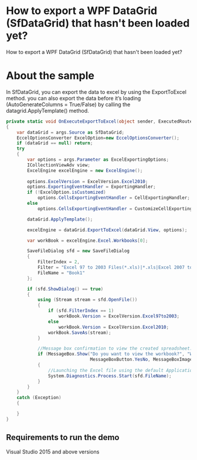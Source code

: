 # How to export a WPF DataGrid (SfDataGrid) that hasn't been loaded yet?

How to export a WPF DataGrid (SfDataGrid) that hasn't been loaded yet?

# About the sample

In SfDataGrid, you can export the data to excel by using the ExportToExcel method. you can also export the data before it’s loading (AutoGenerateColumns = True/False) by calling the datagrid.ApplyTemplate() method.

```c#
private static void OnExecuteExportToExcel(object sender, ExecutedRoutedEventArgs args)
{
    var dataGrid = args.Source as SfDataGrid;
    EccelOptionsConverter ExcelOption=new EccelOptionsConverter();
    if (dataGrid == null) return;
    try
    {
        var options = args.Parameter as ExcelExportingOptions;
        ICollectionViewAdv view;
        ExcelEngine excelEngine = new ExcelEngine();
                
        options.ExcelVersion = ExcelVersion.Excel2010;
        options.ExportingEventHandler = ExportingHandler;
        if (!ExcelOption.isCustomized)
            options.CellsExportingEventHandler = CellExportingHandler;
        else
            options.CellsExportingEventHandler = CustomizeCellExportingHandler;

        dataGrid.ApplyTemplate();

        excelEngine = dataGrid.ExportToExcel(dataGrid.View, options);

        var workBook = excelEngine.Excel.Workbooks[0];

        SaveFileDialog sfd = new SaveFileDialog
        {
            FilterIndex = 2,
            Filter = "Excel 97 to 2003 Files(*.xls)|*.xls|Excel 2007 to 2010 Files(*.xlsx)|*.xlsx",
            FileName = "Book1"
        };

        if (sfd.ShowDialog() == true)
        {
            using (Stream stream = sfd.OpenFile())
            {
                if (sfd.FilterIndex == 1)
                    workBook.Version = ExcelVersion.Excel97to2003;
                else
                    workBook.Version = ExcelVersion.Excel2010;
                workBook.SaveAs(stream);                        
            }

            //Message box confirmation to view the created spreadsheet.
            if (MessageBox.Show("Do you want to view the workbook?", "Workbook has been created",
                                MessageBoxButton.YesNo, MessageBoxImage.Information) == MessageBoxResult.Yes)
            {
                //Launching the Excel file using the default Application.[MS Excel Or Free ExcelViewer]
                System.Diagnostics.Process.Start(sfd.FileName);
            } 
        }                                              
    }
    catch (Exception)
    {

    }
}
```

## Requirements to run the demo
 Visual Studio 2015 and above versions

